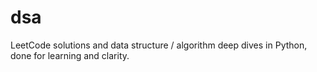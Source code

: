 # dsa
LeetCode solutions and data structure / algorithm deep dives in Python, done for learning and clarity.
